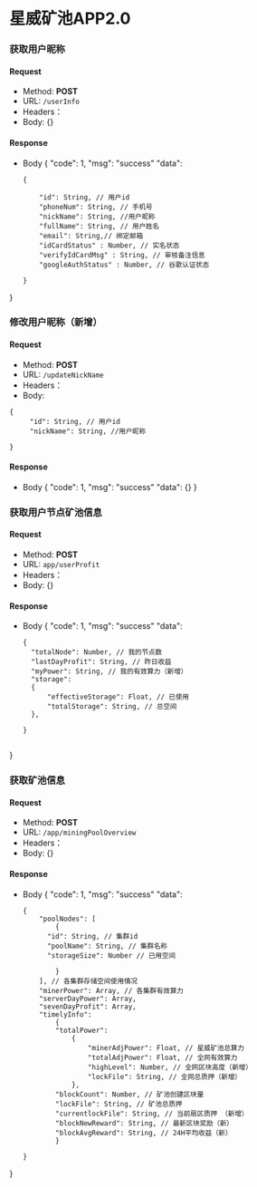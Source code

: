 # 星威矿池APP2.0 
	
### 获取用户昵称

#### Request
- Method: **POST**
- URL:  ```/userInfo```
- Headers：
- Body: {} 

#### Response
- Body
{
  "code": 1,
  "msg": "success"
  "data": 
  
  ```
  {
  
      "id": String, // 用户id
      "phoneNum": String, // 手机号
      "nickName": String, //用户昵称
      "fullName": String, // 用户姓名
      "email": String,// 绑定邮箱
      "idCardStatus" : Number, // 实名状态
      "verifyIdCardMsg" : String, // 审核备注信息
      "googleAuthStatus" : Number, // 谷歌认证状态
      
  }
  ```
}

### 修改用户昵称（新增）

#### Request
- Method: **POST**
- URL:  ```/updateNickName```
- Headers：
- Body:

```
{
     "id": String, // 用户id
     "nickName": String, //用户昵称
     
}
```

#### Response
- Body
{
  "code": 1,
  "msg": "success"
  "data": {}
}


### 获取用户节点矿池信息

#### Request
- Method: **POST**
- URL:  ```app/userProfit```
- Headers：
- Body: {}

#### Response
- Body
{
  "code": 1,
  "msg": "success"
  "data": 
  ```
  {
  	"totalNode": Number, // 我的节点数
	"lastDayProfit": String, // 昨日收益
  	"myPower": String, // 我的有效算力（新增）
	"storage": 
	{
		"effectiveStorage": Float, // 已使用
		"totalStorage": String, // 总空间
	},
	
  }
      
  ```
}


### 获取矿池信息

#### Request
- Method: **POST**
- URL:  ```/app/miningPoolOverview```
- Headers：
- Body: {}

#### Response
- Body
{
  "code": 1,
  "msg": "success"
  "data": 
  ```
  {
      "poolNodes": [
	      { 
		"id": String, // 集群id
		"poolName": String, // 集群名称
		"storageSize": Number // 已用空间
		
	      }
      ], // 各集群存储空间使用情况
      "minerPower": Array, // 各集群有效算力
      "serverDayPower": Array, 
      "sevenDayProfit": Array, 
      "timelyInfo": 
	      {
		  "totalPower": 
			  {
			      "minerAdjPower": Float, // 星威矿池总算力
			      "totalAdjPower": Float, // 全网有效算力
			      "highLevel": Number, // 全网区块高度（新增）
			      "lockFile": String, // 全网总质押（新增）
			  },
		  "blockCount": Number, // 矿池创建区块量
		  "lockFile": String, // 矿池总质押
		  "currentlockFile": String, // 当前扇区质押 （新增）
		  "blockNewReward": String, // 最新区块奖励（新）
		  "blockAvgReward": String, // 24H平均收益（新）
	      }
      
  }
  ```
}
